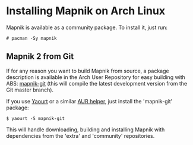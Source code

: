 <!-- Name: ArchInstallation -->
<!-- Version: 2 -->
<!-- Last-Modified: 2012/10/01 22:50:00 -->
<!-- Author: ajashton, barraponto -->
# Installing Mapnik on Arch Linux

Mapnik is available as a community package. To install it, just run:

    # pacman -Sy mapnik

## Mapnik 2 from Git

If for any reason you want to build Mapnik from source, a package description is available in the Arch User Repository for easy building with ABS: [mapnik-git](https://aur.archlinux.org/packages.php?ID=53270) (this will compile the latest development version from the Git master branch).

If you use [Yaourt](https://wiki.archlinux.org/index.php/Yaourt) or a similar [AUR helper](https://wiki.archlinux.org/index.php/AUR_Helpers), just install the 'mapnik-git' package:

    $ yaourt -S mapnik-git

This will handle downloading, building and installing Mapnik with dependencies from the 'extra' and 'community' repositories.